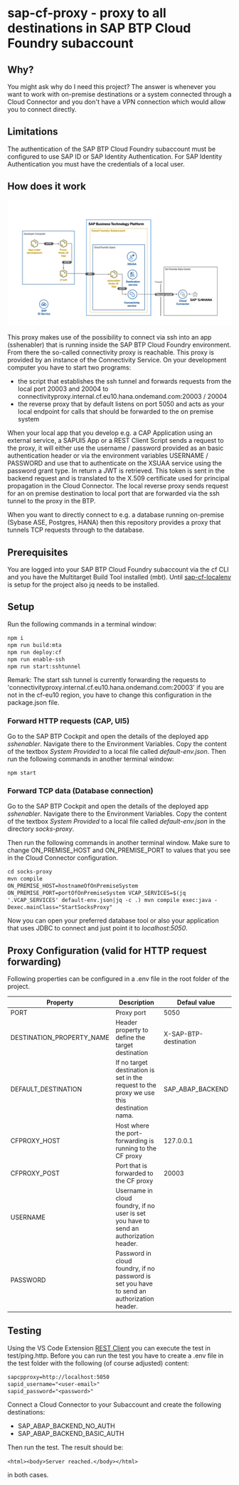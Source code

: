 # sap-cf-proxy - proxy to all destinations in SAP BTP Cloud Foundry subaccount

## Why?

You might ask why do I need this project? The answer is whenever you want to work with on-premise destinations or a system connected through a Cloud Connector and you don't have a VPN connection which would allow you to connect directly.

## Limitations

The authentication of the SAP BTP Cloud Foundry subaccount must be configured to use SAP ID or SAP Identity Authentication. For SAP Identity Authentication you must have the credentials of a local user.

## How does it work

![sap-cf-proxy Architecture](documentation/sap-cf-proxy.png)

This proxy makes use of the possibility to connect via ssh into an app (sshenabler) that is running inside the SAP BTP Cloud Foundry environment. From there the so-called connectivity proxy is reachable. This proxy is provided by an instance of the Connectivity Service. On your development computer you have to start two programs:

- the script that establishes the ssh tunnel and forwards requests from the local port 20003 and 20004 to connectivityproxy.internal.cf.eu10.hana.ondemand.com:20003 / 20004
- the reverse proxy that by default listens on port 5050 and acts as your local endpoint for calls that should be forwarded to the on premise system

When your local app that you develop e.g. a CAP Application using an external service, a SAPUI5 App or a REST Client Script sends a request to the proxy, it will either use the username / password provided as an basic authentication header or via the environment variables USERNAME / PASSWORD and use that to authenticate on the XSUAA service using the password grant type. In return a JWT is retrieved. This token is sent in the backend request and is translated to the X.509 certificate used for principal propagation in the Cloud Connector. The local reverse proxy sends request for an on premise destination to local port that are forwarded via the ssh tunnel to the proxy in the BTP.

When you want to directly connect to e.g. a database running on-premise (Sybase ASE, Postgres, HANA) then this repository provides a proxy that tunnels TCP requests through to the database.

## Prerequisites

You are logged into your SAP BTP Cloud Foundry subaccount via the cf CLI and you have the Multitarget Build Tool installed (mbt). Until [sap-cf-localenv](https://github.com/jowavp/sap-cf-localenv) is setup for the project also jq needs to be installed.

## Setup

Run the following commands in a terminal window:

```
npm i
npm run build:mta
npm run deploy:cf
npm run enable-ssh
npm run start:sshtunnel
```

Remark: The start ssh tunnel is currently forwarding the requests to 'connectivityproxy.internal.cf.eu10.hana.ondemand.com:20003' if you are not in the cf-eu10 region, you have to change this configuration in the package.json file.

### Forward HTTP requests (CAP, UI5)

Go to the SAP BTP Cockpit and open the details of the deployed app _sshenabler_. Navigate there to the Environment Variables. Copy the content of the textbox _System Provided_ to a local file called _default-env.json_. Then run the following commands in another terminal window:

```
npm start
```

### Forward TCP data (Database connection)

Go to the SAP BTP Cockpit and open the details of the deployed app _sshenabler_. Navigate there to the Environment Variables. Copy the content of the textbox _System Provided_ to a local file called _default-env.json_ in the directory *socks-proxy*.

Then run the following commands in another terminal window. Make sure to change ON_PREMISE_HOST and ON_PREMISE_PORT to values that you see in the Cloud Connector configuration.

```
cd socks-proxy
mvn compile
ON_PREMISE_HOST=hostnameOfOnPremiseSystem ON_PREMISE_PORT=portOfOnPremiseSystem VCAP_SERVICES=$(jq '.VCAP_SERVICES' default-env.json|jq -c .) mvn compile exec:java -Dexec.mainClass="StartSocksProxy"
```

Now you can open your preferred database tool or also your application that uses JDBC to connect and just point it to *localhost:5050*.

## Proxy Configuration (valid for HTTP request forwarding)

Following properties can be configured in a .env file in the root folder of the project.

| Property                  | Description                                                                                | Defaul value          |
| ------------------------- | ------------------------------------------------------------------------------------------ | --------------------- |
| PORT                      | Proxy port                                                                                 | 5050                  |
| DESTINATION_PROPERTY_NAME | Header property to define the target destination                                           | X-SAP-BTP-destination |
| DEFAULT_DESTINATION       | If no target destination is set in the request to the proxy we use this destination nama.  | SAP_ABAP_BACKEND      |
| CFPROXY_HOST              | Host where the port-forwarding is running to the CF proxy                                  | 127.0.0.1             |
| CFPROXY_POST              | Port that is forwarded to the CF proxy                                                     | 20003                 |
| USERNAME                  | Username in cloud foundry, if no user is set you have to send an authorization header.     |
| PASSWORD                  | Password in cloud foundry, if no password is set you have to send an authorization header. |

## Testing

Using the VS Code Extension [REST Client](https://marketplace.visualstudio.com/items?itemName=humao.rest-client) you can execute the test in test/ping.http. Before you can run the test you have to create a .env file in the test folder with the following (of course adjusted) content:

```
sapcpproxy=http://localhost:5050
sapid_username="<user-email>"
sapid_password="<password>"
```

Connect a Cloud Connector to your Subaccount and create the following destinations:

- SAP_ABAP_BACKEND_NO_AUTH
- SAP_ABAP_BACKEND_BASIC_AUTH

Then run the test. The result should be:

`<html><body>Server reached.</body></html>`

in both cases.
